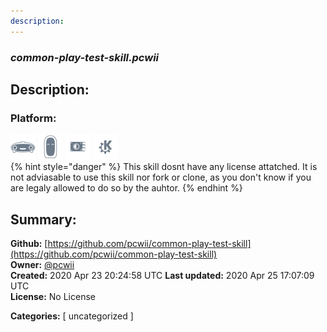 ```yaml
---
description: 
---
```


### _common-play-test-skill.pcwii_  
## Description:  
  
  
  
### Platform:  
 ![Mark I](../.gitbook/assets/mark-1-icon.png)  ![Mark II](../.gitbook/assets/mark-2-icon.png)  ![Picroft](../.gitbook/assets/picroft-icon.png)  ![plasmoid](../.gitbook/assets/kde.png)   
{% hint style="danger" %}
This skill dosnt have any license attatched. It is not adviasable to use this skill nor fork or clone, as you don't know if you are legaly allowed to do so by the auhtor.
{% endhint %}
  
## Summary:  
**Github:** [https://github.com/pcwii/common-play-test-skill](https://github.com/pcwii/common-play-test-skill)  
**Owner:** [@pcwii](https://github.com/pcwii)  
**Created:** 2020 Apr 23 20:24:58 UTC  **Last updated:** 2020 Apr 25 17:07:09 UTC  
**License:** No License  
  
**Categories:** [ uncategorized ]   
